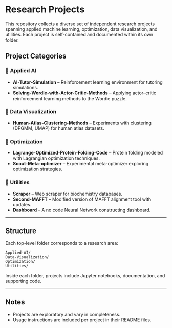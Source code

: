 # Research Projects

This repository collects a diverse set of independent research projects spanning applied machine learning, optimization, data visualization, and utilities. Each project is self-contained and documented within its own folder.

## Project Categories

### 🔹 Applied AI

* **AI-Tutor-Simulation** – Reinforcement learning environment for tutoring simulations.
* **Solving-Wordle-with-Actor-Critic-Methods** – Applying actor–critic reinforcement learning methods to the Wordle puzzle.

### 🔹 Data Visualization

* **Human-Atlas-Clustering-Methods** – Experiments with clustering (DPGMM, UMAP) for human atlas datasets.

### 🔹 Optimization

* **Lagrange-Optimized-Protein-Folding-Code** – Protein folding modeled with Lagrangian optimization techniques.
* **Scout-Meta-optimizer** – Experimental meta-optimizer exploring optimization strategies.

### 🔹 Utilities

* **Scraper** – Web scraper for biochemistry databases.
* **Second-MAFFT** – Modified version of MAFFT alignment tool with updates.
* **Dashboard** – A no code Neural Network constructing dashboard.

---

## Structure

Each top-level folder corresponds to a research area:

```
Applied-AI/
Data-Visualization/
Optimization/
Utilities/
```

Inside each folder, projects include Jupyter notebooks, documentation, and supporting code.

---

## Notes

* Projects are exploratory and vary in completeness.
* Usage instructions are included per project in their README files.


